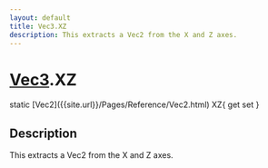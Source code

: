 ```yaml
---
layout: default
title: Vec3.XZ
description: This extracts a Vec2 from the X and Z axes.
---
```

# [Vec3]({{site.url}}/Pages/Reference/Vec3.html).XZ

<div class='signature' markdown='1'>
static [Vec2]({{site.url}}/Pages/Reference/Vec2.html) XZ{ get set }
</div>

## Description
This extracts a Vec2 from the X and Z axes.

